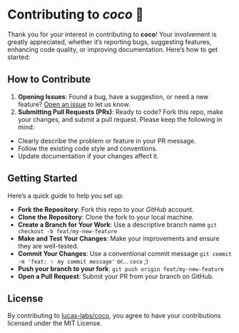 # Contributing to *coco* 🥥

Thank you for your interest in contributing to **coco**! Your involvement is greatly appreciated, whether it’s reporting bugs, suggesting features, enhancing code quality, or improving documentation. Here’s how to get started:

## How to Contribute
1. **Opening Issues**: Found a bug, have a suggestion, or need a new feature? [Open an issue](https://github.com/lucas-labs/coco/issues) to let us know.
2. **Submitting Pull Requests (PRs)**: Ready to code? Fork this repo, make your changes, and submit a pull request. Please keep the following in mind:
- Clearly describe the problem or feature in your PR message.
- Follow the existing code style and conventions.
- Update documentation if your changes affect it.

## Getting Started
Here’s a quick guide to help you set up:

- **Fork the Repository**: Fork this repo to your *GitHub* account.
- **Clone the Repository**: Clone the fork to your local machine.
- **Create a Branch for Your Work**: Use a descriptive branch name `git checkout -b feat/my-new-feature`
- **Make and Test Your Changes**: Make your improvements and ensure they are well-tested.
- **Commit Your Changes**: Use a conventional commit message `git commit -m 'feat: ✨ my commit message'` or... `coco` ;)
- **Push your branch to your fork**: `git push origin feat/my-new-feature`
- **Open a Pull Request**: Submit your PR from your branch on GitHub.

## License
By contributing to [lucas-labs/coco](https://github.com/lucas-labs/coco), you agree to have your contributions licensed under the MIT License.
